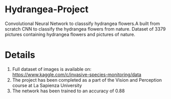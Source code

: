 # Hydrangea-Project

Convolutional Neural Network to classsify hydrangea flowers.A built from scratch CNN to classify the hydrangea flowers from nature. Dataset of 3379 pictures containing hydrangea flowers and pictures of nature.


# Details 
1. Full dataset of images is available on: https://www.kaggle.com/c/invasive-species-monitoring/data
2. The project has been completed as a part of the Vision and Perception course at La Sapienza University 
3. The network has been trained to an accuracy of 0.88 
